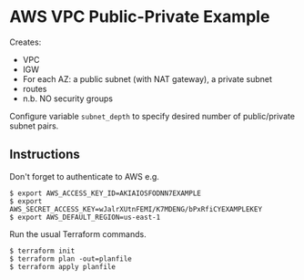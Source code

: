 # AWS VPC Public-Private Example

Creates:
- VPC
- IGW
- For each AZ: a public subnet (with NAT gateway), a private subnet
- routes
- n.b. NO security groups

Configure variable `subnet_depth` to specify desired number of public/private subnet pairs.

## Instructions

Don't forget to authenticate to AWS e.g.

```
$ export AWS_ACCESS_KEY_ID=AKIAIOSFODNN7EXAMPLE
$ export AWS_SECRET_ACCESS_KEY=wJalrXUtnFEMI/K7MDENG/bPxRfiCYEXAMPLEKEY
$ export AWS_DEFAULT_REGION=us-east-1
```

Run the usual Terraform commands.

```
$ terraform init
$ terraform plan -out=planfile
$ terraform apply planfile
```